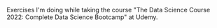 Exercises I'm doing while taking the course "The Data Science Course 2022: Complete Data Science Bootcamp" at Udemy.
